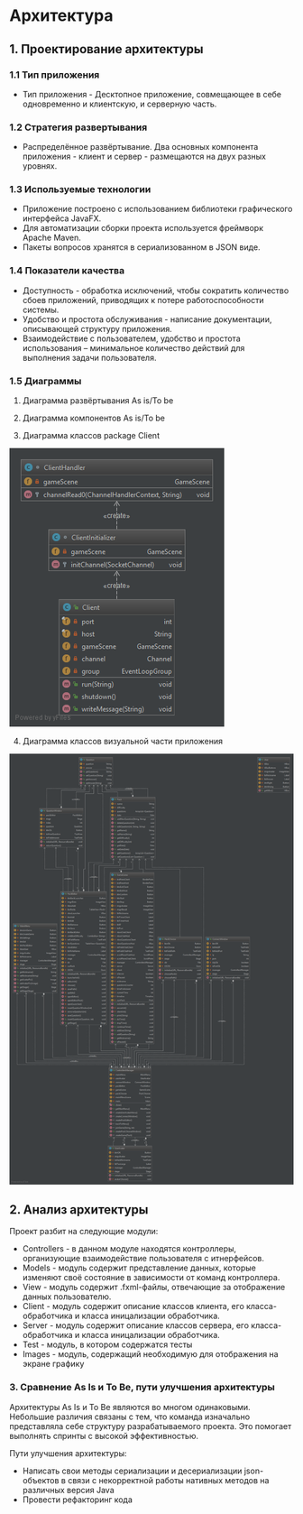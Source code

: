 # Архитектура
## 1. Проектирование архитектуры 
### 1.1 Тип приложения
 *  Тип приложения - Десктопное приложение,  совмещающее в себе одновременно и клиентскую, и серверную часть.

### 1.2 Стратегия развертывания
 *  Распределённое развёртывание. Два основных компонента приложения - клиент и сервер - размещаются на двух разных уровнях.

### 1.3 Используемые технологии
 *  Приложение построено с использованием библиотеки графического интерфейса JavaFX.
 *  Для автоматизации сборки проекта используется фреймворк Apache Maven.
 *  Пакеты вопросов хранятся в сериализованном в JSON виде.

### 1.4 Показатели качества
 *  Доступность -  обработка исключений, чтобы сократить количество сбоев приложений, приводящих к потере работоспособности системы.
 *  Удобство и простота обслуживания - написание документации, описывающей структуру приложения.
 *  Взаимодействие с пользователем, удобство и простота использования – минимальное количество действий для выполнения задачи пользователя.

### 1.5 Диаграммы

1. Диаграмма развёртывания As is/To be

2. Диаграмма компонентов As is/To be

3. Диаграмма классов package Client

[![Диаграмма класов package Client](https://raw.githubusercontent.com/Bulbash3r/Kewbr-Quiz/master/Research%20of%20architectural%20solution/Client.png)](https://raw.githubusercontent.com/Bulbash3r/Kewbr-Quiz/master/Research%20of%20architectural%20solution/Client.png)

4. Диаграмма классов визуальной части приложения

[![Диаграмма классов визуальной части приложения](https://raw.githubusercontent.com/Bulbash3r/Kewbr-Quiz/master/Research%20of%20architectural%20solution/Main.png "Диаграмма классов визуальной части приложения")](https://raw.githubusercontent.com/Bulbash3r/Kewbr-Quiz/master/Research%20of%20architectural%20solution/Main.png "Диаграмма классов визуальной части приложения")

## 2. Анализ архитектуры
 Проект разбит на следующие модули:
 * Controllers - в данном модуле находятся контроллеры, организующие взаимодействие пользователя с итнерфейсов.
 * Models - модуль содержит представление данных, которые изменяют своё состояние в зависимости от команд контроллера.
 * View - модуль содержит .fxml-файлы, отвечающие за отображение данных пользователю.
 * Client - модуль содержит описание классов клиента, его класса-обработчика и класса иницализации обработчика.
 * Server - модуль содержит описание классов сервера, его класса-обработчика и класса иницализации обработчика.
 * Test - модуль, в котором содержатся тесты
 * Images - модуль, содержащий необходимую  для отображения на экране графику

### 3. Сравнение As Is и To Be, пути улучшения архитектуры
 Архитектуры As Is и To Be являются во многом одинаковыми. Небольшие различия связаны с тем, что команда изначально представляла себе структуру разрабатываемого проекта. Это помогает выполнять спринты с высокой эффективностью.
 
 Пути улучшения архитектуры:
 * Написать свои методы сериализации и десериализации json-объектов в связи с некорректной работы нативных методов на различных версия Java
 * Провести рефакторинг кода
